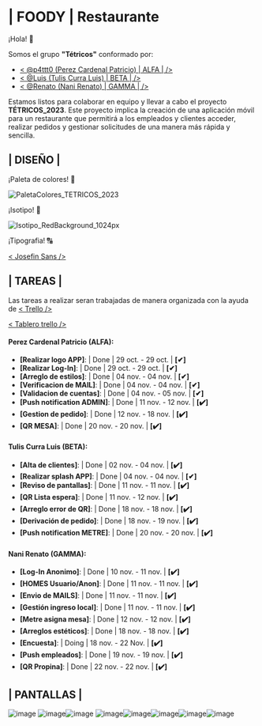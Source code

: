 
# | FOODY | Restaurante

¡Hola! 👋

Somos el grupo **"Tétricos"** conformado por:

- [< @p4ttt0 (Perez Cardenal Patricio) | ALFA | />](https://www.github.com/p4ttt0)
- [< @Luis (Tulis Curra Luis) | BETA | />](https://www.github.com/LuisTulis)
- [< @Renato (Nani Renato) | GAMMA | />](https://www.github.com/renatonani)

Estamos listos para colaborar en equipo y llevar a cabo el proyecto **TÉTRICOS_2023**. Este proyecto implica la creación de una aplicación móvil para un restaurante que permitirá a los empleados y clientes acceder, realizar pedidos y gestionar solicitudes de una manera más rápida y sencilla.

## | DISEÑO |

¡Paleta de colores! 🎨

![PaletaColores_TETRICOS_2023](https://github.com/P4TTT0/TETRICOS_2023/assets/98591487/9b2281aa-0291-4e5c-a82a-72af54c35ca8)

¡Isotipo! 🍔

![Isotipo_RedBackground_1024px](https://github.com/P4TTT0/TETRICOS_2023/assets/98591487/fb7b3608-5f02-49a0-a59d-efbccf2b64dd)

¡Tipografia! 🔠

[< Josefin Sans />](https://fonts.google.com/specimen/Josefin+Sans)

## | TAREAS |

Las tareas a realizar seran trabajadas de manera organizada con la ayuda de [< Trello />](https://trello.com/es)

[< Tablero trello />](https://trello.com/invite/b/wNSLp2hW/ATTIb7f76379161e56423dbe4b25c2323d89BAAC00FA/tetricos2023)

#### Perez Cardenal Patricio (ALFA):
- **[Realizar logo APP]**: | Done | 29 oct. - 29 oct. | **[✔]**
- **[Realizar Log-In]**: | Done | 29 oct. - 29 oct. | **[✔]**
- **[Arreglo de estilos]**: | Done | 04 nov. - 04 nov. | **[✔]**
- **[Verificacion de MAIL]**: | Done | 04 nov. - 04 nov. | **[✔]**
- **[Validacion de cuentas]**: | Done | 04 nov. - 05 nov. | **[✔]**
- **[Push notification ADMIN]**: | Done | 11 nov. - 12 nov. | **[✔️]**
- **[Gestion de pedido]**: | Done | 12 nov. - 18 nov. | **[✔️]**
- **[QR MESA]**: | Done | 20 nov. - 20 nov. | **[✔️]**

#### Tulis Curra Luis (BETA):
- **[Alta de clientes]**: | Done | 02 nov. - 04 nov. | **[✔️]**
- **[Realizar splash APP]**: | Done | 04 nov. - 04 nov. | **[✔]**
- **[Reviso de pantallas]**: | Done | 11 nov. - 11 nov. | **[✔️]**
- **[QR Lista espera]**: | Done | 11 nov. - 12 nov. | **[✔️]**
- **[Arreglo error de QR]**: | Done | 18 nov. - 18 nov. | **[✔️]**
- **[Derivación de pedido]**: | Done | 18 nov. - 19 nov. | **[✔️]**
- **[Push notification METRE]**: | Done | 20 nov. - 20 nov. | **[✔️]**

#### Nani Renato (GAMMA):
- **[Log-In Anonimo]**: | Done | 10 nov. - 11 nov. | **[✔️]**
- **[HOMES Usuario/Anon]**: | Done | 11 nov. - 11 nov. | **[✔️]**
- **[Envio de MAILS]**: | Done | 11 nov. - 11 nov. | **[✔️]**
- **[Gestión ingreso local]**: | Done | 11 nov. - 11 nov. | **[✔️]**
- **[Metre asigna mesa]**: | Done | 12 nov. - 12 nov. | **[✔️]**
- **[Arreglos estéticos]**: | Done | 18 nov. - 18 nov. | **[✔️]**
- **[Encuesta]**: | Doing | 18 nov. -  22 Nov. | **[✔️]**
- **[Push empleados]**: | Done | 19 nov. - 19 nov. | **[✔️]**
- **[QR Propina]**: | Done | 22 nov. - 22 nov. | **[✔️]**

## | PANTALLAS |
![image](https://github.com/P4TTT0/TETRICOS_2023/assets/98591487/fad2e511-c78f-40ae-9a49-9f4e9f7f7ff4) ![image](https://github.com/P4TTT0/TETRICOS_2023/assets/98591487/a7aaf61a-b982-475e-ae6e-f877283042fa)![image](https://github.com/P4TTT0/TETRICOS_2023/assets/98591487/9d3b85fb-a1ce-46ac-9b84-c9750efb301e)
![image](https://github.com/P4TTT0/TETRICOS_2023/assets/98591487/4b5d0d04-0477-4052-86e2-224c0d69bd1d)![image](https://github.com/P4TTT0/TETRICOS_2023/assets/98591487/d6b50eba-2e73-4f4a-8c92-c18766756551)![image](https://github.com/P4TTT0/TETRICOS_2023/assets/98591487/3e33be6b-8084-45ed-9025-eee0d24111fa)![image](https://github.com/P4TTT0/TETRICOS_2023/assets/98591487/299a7ba9-b278-4132-bcef-447170b5a604)![image](https://github.com/P4TTT0/TETRICOS_2023/assets/98591487/7fe80eb0-5648-49ff-9a2a-8915f8a86d16)






